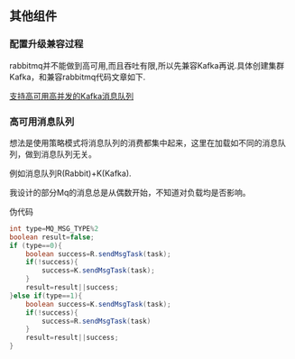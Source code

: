 ## 其他组件

### 配置升级兼容过程

rabbitmq并不能做到高可用,而且吞吐有限,所以先兼容Kafka再说.具体创建集群Kafka，和兼容rabbitmq代码文章如下.

[支持高可用高并发的Kafka消息队列](./组件/消息队列.md) 

### 高可用消息队列

想法是使用策略模式将消息队列的消费都集中起来，这里在加载如不同的消息队列，做到消息队列无关。

例如消息队列R(Rabbit)+K(Kafka).

我设计的部分Mq的消息总是从偶数开始，不知道对负载均是否影响。

伪代码

```java
int type=MQ_MSG_TYPE%2
boolean result=false;
if (type==0){
	boolean success=R.sendMsgTask(task);
	if(!success){
		success=K.sendMsgTask(task);
	}
	result=result||success;
}else if(type==1){
	boolean success=K.sendMsgTask(task);
	if(!success){
		success=R.sendMsgTask(task)
	}
	result=result||success;
}
```

